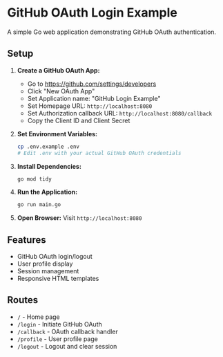 # GitHub OAuth Login Example

A simple Go web application demonstrating GitHub OAuth authentication.

## Setup

1. **Create a GitHub OAuth App:**
   - Go to https://github.com/settings/developers
   - Click "New OAuth App"
   - Set Application name: "GitHub Login Example"
   - Set Homepage URL: `http://localhost:8080`
   - Set Authorization callback URL: `http://localhost:8080/callback`
   - Copy the Client ID and Client Secret

2. **Set Environment Variables:**
   ```bash
   cp .env.example .env
   # Edit .env with your actual GitHub OAuth credentials
   ```

3. **Install Dependencies:**
   ```bash
   go mod tidy
   ```

4. **Run the Application:**
   ```bash
   go run main.go
   ```

5. **Open Browser:**
   Visit `http://localhost:8080`

## Features

- GitHub OAuth login/logout
- User profile display
- Session management
- Responsive HTML templates

## Routes

- `/` - Home page
- `/login` - Initiate GitHub OAuth
- `/callback` - OAuth callback handler
- `/profile` - User profile page
- `/logout` - Logout and clear session